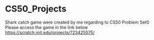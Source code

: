 # CS50_Projects

  Shark catch game were created by me regarding to CS50 Problem Set0
  Please access the game in the link below
    https://scratch.mit.edu/projects/723425575/
    
